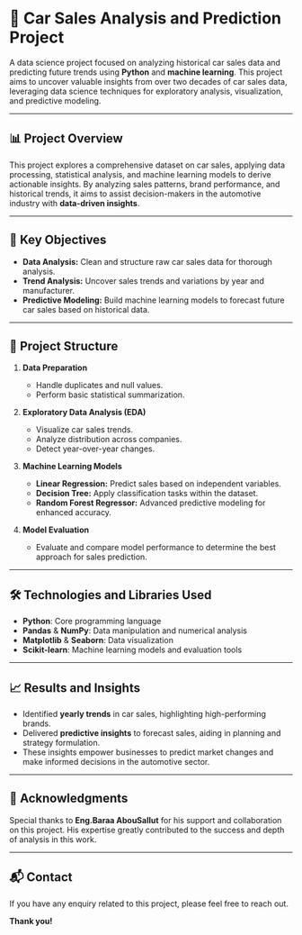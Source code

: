 # 🚗 Car Sales Analysis and Prediction Project

A data science project focused on analyzing historical car sales data and predicting future trends using **Python** and **machine learning**. This project aims to uncover valuable insights from over two decades of car sales data, leveraging data science techniques for exploratory analysis, visualization, and predictive modeling.

---

## 📊 Project Overview

This project explores a comprehensive dataset on car sales, applying data processing, statistical analysis, and machine learning models to derive actionable insights. By analyzing sales patterns, brand performance, and historical trends, it aims to assist decision-makers in the automotive industry with **data-driven insights**.

---

## 🎯 Key Objectives

- **Data Analysis:** Clean and structure raw car sales data for thorough analysis.
- **Trend Analysis:** Uncover sales trends and variations by year and manufacturer.
- **Predictive Modeling:** Build machine learning models to forecast future car sales based on historical data.

---

## 📂 Project Structure

1. **Data Preparation**
    - Handle duplicates and null values.
    - Perform basic statistical summarization.

2. **Exploratory Data Analysis (EDA)**
    - Visualize car sales trends.
    - Analyze distribution across companies.
    - Detect year-over-year changes.

3. **Machine Learning Models**
    - **Linear Regression:** Predict sales based on independent variables.
    - **Decision Tree:** Apply classification tasks within the dataset.
    - **Random Forest Regressor:** Advanced predictive modeling for enhanced accuracy.

4. **Model Evaluation**
    - Evaluate and compare model performance to determine the best approach for sales prediction.

---

## 🛠️ Technologies and Libraries Used

- **Python**: Core programming language
- **Pandas** & **NumPy**: Data manipulation and numerical analysis
- **Matplotlib** & **Seaborn**: Data visualization
- **Scikit-learn**: Machine learning models and evaluation tools

---

## 📈 Results and Insights

- Identified **yearly trends** in car sales, highlighting high-performing brands.
- Delivered **predictive insights** to forecast sales, aiding in planning and strategy formulation.
- These insights empower businesses to predict market changes and make informed decisions in the automotive sector.

---

## 🙏 Acknowledgments

Special thanks to **Eng.Baraa AbouSallut** for his support and collaboration on this project. His expertise greatly contributed to the success and depth of analysis in this work.

---

## 📬 Contact

If you have any enquiry related to this project, please feel free to reach out.

**Thank you!**

